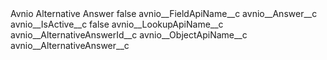 <?xml version="1.0" encoding="UTF-8"?>
<CustomMetadata xmlns="http://soap.sforce.com/2006/04/metadata" xmlns:xsi="http://www.w3.org/2001/XMLSchema-instance" xmlns:xsd="http://www.w3.org/2001/XMLSchema">
    <label>Avnio Alternative Answer</label>
    <protected>false</protected>
    <values>
        <field>avnio__FieldApiName__c</field>
        <value xsi:type="xsd:string">avnio__Answer__c</value>
    </values>
    <values>
        <field>avnio__IsActive__c</field>
        <value xsi:type="xsd:boolean">false</value>
    </values>
    <values>
        <field>avnio__LookupApiName__c</field>
        <value xsi:type="xsd:string">avnio__AlternativeAnswerId__c</value>
    </values>
    <values>
        <field>avnio__ObjectApiName__c</field>
        <value xsi:type="xsd:string">avnio__AlternativeAnswer__c</value>
    </values>
</CustomMetadata>
